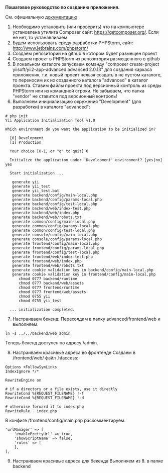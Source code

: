 **Пошаговое руководство по созданию приложения.**

См. официальную [документацию](https://github.com/yiisoft/yii2/tree/master/docs/guide-ru)

1. Необходимо установить (или проверить) что на компьютере установлена утилита Composer
сайт: https://getcomposer.org/.
Если её нет, то устанавливаем.
2. Будем использовать среду разработки PHPStorm, сайт: http://www.jetbrains.com/phpstorm/
3. Создаём репозиторий на github в котором будет размещен проект
4. Создаем проект в PHPStorm из репозитория размещенного в github
5. В локальном каталоге запускаем команду "composer create-project yiisoft/yii2-app-advanced advanced 2.0.13" для создания каркаса приложения, т.к. новый проект нельзя создать в не пустом каталоге, то переносим их из созданного каталога "advanced" в каталог проекта.
Ставим файлы проекта под версионный контроль из среды PHPStorm или из командной строки.
Не забываем, что папка "vendor" не ставится под версионный контроль!
6. Выполняем инициализацию окружения "Development" (для разработки) в каталоге "advanced":
~~~
# php init
Yii Application Initialization Tool v1.0

Which environment do you want the application to be initialized in?

  [0] Development
  [1] Production

  Your choice [0-1, or "q" to quit] 0

  Initialize the application under 'Development' environment? [yes|no] yes

  Start initialization ...

   generate yii
   generate yii_test
   generate yii_test.bat
   generate backend/config/main-local.php
   generate backend/config/params-local.php
   generate backend/config/test-local.php
   generate backend/web/index-test.php
   generate backend/web/index.php
   generate backend/web/robots.txt
   generate common/config/main-local.php
   generate common/config/params-local.php
   generate common/config/test-local.php
   generate console/config/main-local.php
   generate console/config/params-local.php
   generate frontend/config/main-local.php
   generate frontend/config/params-local.php
   generate frontend/config/test-local.php
   generate frontend/web/index-test.php
   generate frontend/web/index.php
   generate frontend/web/robots.txt
   generate cookie validation key in backend/config/main-local.php
   generate cookie validation key in frontend/config/main-local.php
      chmod 0777 backend/runtime
      chmod 0777 backend/web/assets
      chmod 0777 frontend/runtime
      chmod 0777 frontend/web/assets
      chmod 0755 yii
      chmod 0755 yii_test

  ... initialization completed.
~~~
7. Настраиваем бекенд:
Перехолдим в папку advanced/frontend/web и выполняем:
~~~
ln -s ../../backend/web admin
~~~
Теперь бекенд доступен по адресу /admin.

8. Настраиваем красивые адреса во фронтенде
Создаем в /frontend/web/ файл .htaccess:
~~~
Options +FollowSymLinks
IndexIgnore */*

RewriteEngine on

# if a directory or a file exists, use it directly
RewriteCond %{REQUEST_FILENAME} !-f
RewriteCond %{REQUEST_FILENAME} !-d

# otherwise forward it to index.php
RewriteRule . index.php
~~~

В конфиге /frontend/config/main.php раскомментируем:
~~~
'urlManager' => [
    'enablePrettyUrl' => true,
    'showScriptName' => false,
    'rules' => [
    ],
],
~~~

9. Настраиваем красивые адреса для бекенда
Выполняем из 8. в папке backend 


